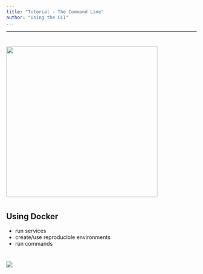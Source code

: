 ```yaml
---
title: "Tutorial - The Command Line"
author: "Using the CLI"
...
```


---

#

<p><img width="400px" src="images/docker-logo.png"/></p>


#
## Using Docker

- run services
- create/use reproducible environments
- run commands



#

<img class="logo" src="images/berkeley-school-of-information-logo.png"/>
